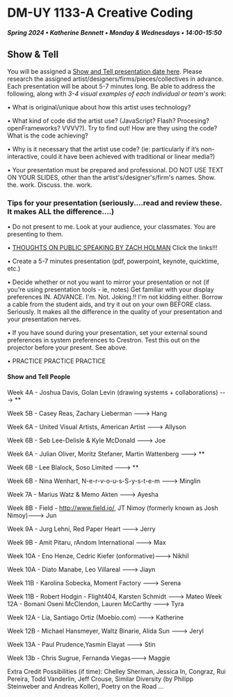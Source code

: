 # DM-UY 1133-A Creative Coding
##### Spring 2024 • Katherine Bennett • Monday & Wednesdays • 14:00-15:50

## Show & Tell

You will be assigned a [Show and Tell presentation date here](ShowAndTell.md). Please research the assigned artist/designers/firms/pieces/collectives in advance. Each presentation will be about 5-7 minutes long. Be able to address the following, along with *3-4 visual examples of each individual or team's work*: 

• What is original/unique about how this artist uses technology? 

• What kind of code did the artist use?  (JavaScript? Flash? Procesing? openFrameworks? VVVV?). Try to find out! How are they using the code? What is the code achieving?

• Why is it necessary that the artist use code?  (ie: particularly if it’s non-interactive, could it have been achieved with traditional or linear media?)

• Your presentation must be prepared and professional. DO NOT USE TEXT ON YOUR SLIDES, other than the artist's/designer's/firm's names. Show. the. work. Discuss. the. work.


### Tips for your presentation (seriously....read and review these. It makes ALL the difference....)

• Do not present to me. Look at your audience, your classmates. You are presenting to them.

• [THOUGHTS ON PUBLIC SPEAKING BY ZACH HOLMAN](http://speaking.io/) Click the links!!!

• Create a 5-7 minutes presentation (pdf, powerpoint, keynote, quicktime, etc.)

• Decide whether or not you want to mirror your presentation or not (if you're using presentation tools - ie, notes)
Get familiar with your display preferences IN. ADVANCE. I'm. Not. Joking.!! I'm not kidding either. Borrow a cable from the student aids, and try it out on your own BEFORE class. Seriously. It makes all the difference in the quality of your presentation and your presentation nerves.

• If you have sound during your presentation, set your external sound preferences in system preferences to Crestron. Test this out on the projector before your present. See above.

• PRACTICE PRACTICE PRACTICE


#### Show and Tell People

Week 4A - Joshua Davis, Golan Levin (drawing systems + collaborations) ---> **

Week 5B -  Casey Reas, Zachary Lieberman ---> Hang

Week 6A - United Visual Artists, American Artist --->  Allyson

Week 6B - Seb Lee-Delisle & Kyle McDonald ---> Joe

Week 6A - Julian Oliver, Moritz Stefaner, Martin Wattenberg ---> **

Week 6B -  Lee Blalock, Soso Limited ---> **

Week 6B - Nina Wenhart, N-e-r-v-o-u-s-S-y-s-t-e-m ---> Minglin

Week 7A - Marius Watz & Memo Akten ---> Ayesha

Week 8B - Field - http://www.field.io/, JT Nimoy (formerly known as Josh Nimoy)---> Jun

Week 9A - Jurg Lehni, Red Paper Heart   ---> Jerry

Week 9B - Amit Pitaru, rAndom International  ---> Max

Week 10A - Eno Henze, Cedric Kiefer (onformative)---> Nikhil

Week 10A - Diato Manabe, Leo Villareal ---> Jiayn

Week 11B - Karolina Sobecka, Moment Factory ---> Serena

Week 11B - Robert Hodgin - Flight404, Karsten Schmidt ---> Mateo 
Week 12A - Bomani Oseni McClendon, Lauren McCarthy  ---> Tyra

Week 12A - Lia, Santiago Ortiz (Moebio.com) ---> Katherine

Week 12B - Michael Hansmeyer, Waltz Binarie, Alida Sun ---> Jeryl

Week 13A - Paul Prudence,Yasmin Elayat  ---> Stin

Week 13b - Chris Sugrue, Fernanda Viegas---> Maggie


Extra Credit Possibilities (if time):  Chelley Sherman, Jessica In, Congraz, Rui Pereira, Todd Vanderlin, Jeff Crouse, Similar Diversity (by Philipp Steinweber and Andreas Koller), Poetry on the Road ...